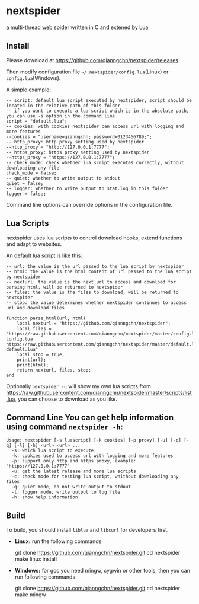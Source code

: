 # nextspider
a multi-thread web spider written in C and extened by Lua

## Install
Please download at <https://github.com/qianngchn/nextspider/releases>.

Then modify configuration file `~/.nextspider/config.lua`(Linux) or `config.lua`(Windows).

A simple example:

    -- script: default lua script executed by nextspider, script should be located in the relative path of this folder
    -- if you want to execute a lua script which is in the absolute path, you can use -s option in the command line
    script = "default.lua";
    -- cookies: with cookies nextspider can access url with logging and more features
    --cookies = "username=qianngchn; password=0123456789;";
    -- http_proxy: http proxy setting used by nextspider
    --http_proxy = "http://127.0.0.1:7777";
    -- https_proxy: https proxy setting used by nextspider
    --https_proxy = "https://127.0.0.1:7777";
    -- check_mode: check whether lua script executes correctly, without downloading any file
    check_mode = false;
    -- quiet: whether to write output to stdout
    quiet = false;
    -- logger: whether to write output to stat.log in this folder
    logger = false;

Command line options can override options in the configuration file.

## Lua Scripts
nextspider uses lua scripts to control download hooks, extend functions and adapt to websites.

An default lua script is like this:

    -- url: the value is the url passed to the lua script by nextspider
    -- html: the value is the html content of url passed to the lua script by nextspider
    -- nexturl: the value is the next url to access and download for parsing html, will be returned to nextspider
    -- files: the value is the files to download, will be returned to nextspider
    -- stop: the value determines whether nextspider continues to access url and download files

    function parse_html(url, html)
        local nexturl = "https://github.com/qianngchn/nextspider";
        local files = "https://raw.githubusercontent.com/qianngchn/nextspider/master/config.lua config.lua https://raw.githubusercontent.com/qianngchn/nextspider/master/default.lua default.lua"
        local stop = true;
        print(url);
        print(html);
        return nexturl, files, stop;
    end

Optionally `nextspider -u` will show my own lua scripts from <https://raw.githubusercontent.com/qianngchn/nextspider/master/scripts/list.lua>, you can choose to download as you like.

## Command Line You can get help information using command `nextspider -h`:

    Usage: nextspider [-s luascript] [-k cookies] [-p proxy] [-u] [-c] [-q] [-l] [-h] <url> <url> ...
      -s: which lua script to execute
      -k: cookies used to access url with logging and more features
      -p: support only http and https proxy, example: "https://127.0.0.1:7777"
      -u: get the latest release and more lua scripts
      -c: check mode for testing lua script, whithout downloading any files
      -q: quiet mode, do not write output to stdout
      -l: logger mode, write output to log file
      -h: show help information

## Build
To build, you should install `liblua` and `libcurl` for developers first.

* **Linux:** run the following commands

    git clone https://github.com/qianngchn/nextspider.git
    cd nextspider
    make linux install

* **Windows:** for gcc you need mingw, cygwin or other tools, then you can run following commands

    git clone https://github.com/qianngchn/nextspider.git
    cd nextspider
    make mingw

